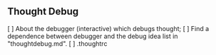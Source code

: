 ## Thought Debug 

[ ] About the debugger (interactive) which debugs thought;
[ ] Find a dependence between debugger and the debug idea list in "thoughtdebug.md".
[ ] .thoughtrc
